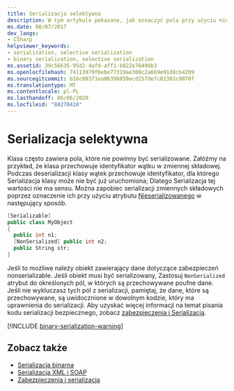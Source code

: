 ```yaml
---
title: Serializacja selektywna
description: W tym artykule pokazano, jak oznaczyć pola przy użyciu nieserializowanego atrybutu, który uniemożliwia Serializowanie tego pola.
ms.date: 08/07/2017
dev_langs:
- CSharp
helpviewer_keywords:
- serialization, selective serialization
- binary serialization, selective serialization
ms.assetid: 39c56635-95d2-4afd-aff1-b022e7649bb3
ms.openlocfilehash: 74113979f0ebe77319ae308c2a669e91d8cb4209
ms.sourcegitcommit: b16c00371ea06398859ecd157defc81301c9070f
ms.translationtype: MT
ms.contentlocale: pl-PL
ms.lasthandoff: 06/06/2020
ms.locfileid: "84278418"
---
```

# <a name="selective-serialization"></a>Serializacja selektywna
Klasa często zawiera pola, które nie powinny być serializowane. Załóżmy na przykład, że klasa przechowuje identyfikator wątku w zmiennej składowej. Podczas deserializacji klasy wątek przechowuje identyfikator, dla którego Serializacja klasy może nie być już uruchomiona; Dlatego Serializacja tej wartości nie ma sensu. Można zapobiec serializacji zmiennych składowych poprzez oznaczenie ich przy użyciu atrybutu [Nieserializowanego](xref:System.NonSerializedAttribute) w następujący sposób.  
  
```csharp  
[Serializable]  
public class MyObject
{  
  public int n1;  
  [NonSerialized] public int n2;  
  public String str;  
}  
```

Jeśli to możliwe należy obiekt zawierający dane dotyczące zabezpieczeń nonserializable. Jeśli obiekt musi być serializowany, Zastosuj `NonSerialized` atrybut do określonych pól, w których są przechowywane poufne dane. Jeśli nie wykluczasz tych pól z serializacji, pamiętaj, że dane, które są przechowywane, są uwidocznione w dowolnym kodzie, który ma uprawnienia do serializacji. Aby uzyskać więcej informacji na temat pisania kodu serializacji bezpiecznego, zobacz [zabezpieczenia i Serializacja](../../framework/misc/security-and-serialization.md).

[!INCLUDE [binary-serialization-warning](../../../includes/binary-serialization-warning.md)]
  
## <a name="see-also"></a>Zobacz także

- [Serializacja binarna](binary-serialization.md)
- [Serializacja XML i SOAP](xml-and-soap-serialization.md)
- [Zabezpieczenia i serializacja](../../framework/misc/security-and-serialization.md)
